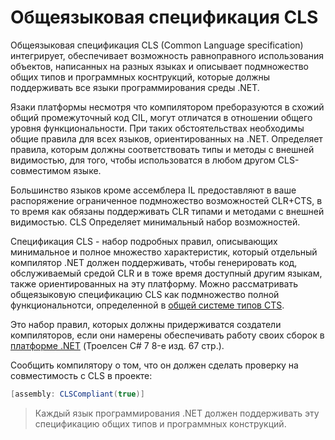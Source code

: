 # Общеязыковая спецификация CLS

Общеязыковая спецификация CLS (Common Language specification) интегрирует, обеспечивает возможность равноправного использования объектов, написанных на разных языках и описывает подмножество общих типов и программных коснтрукций, которые должны поддерживать все языки программирования среды .NET. 

Язаки платформы несмотря что компилятором преборазуются в схожий общий промежуточный код CIL, могут отличатся в отношении общего уровня функциональности. При таких обстоятельствах необходимы общие правила для всех языков, ориентированных на .NET. Определяет правила, которым должны соответствовать типы и методы с внешней видимостью, для того, чтобы использоватся в любом другом CLS-совместимом языке.

Большинство языков кроме ассемблера IL предоставляют в ваше распоряжение ограниченное подмножество возможностей CLR+CTS, в то время как обязаны поддерживать CLR типами и методами с внешней видимостью. CLS Определяет минимальный набор возможностей.

Спецификация CLS - набор подробных правил, описывающих минимальное и полное множество характеристик, который отдельный компилятор .NET должен поддерживать, чтобы генерировать код, обслуживаемый средой CLR и в тоже время доступный другим языкам, также ориентированных на эту платформу. Можно рассматривать общеязыковую спецификацию CLS как подмножество полной функциональнотси, определенной в [общей системе типов CTS](./cts.md).

Это набор правил, которых должны придерживатся создатели компиляторов, если они намерены обеспечивать работу своих сборок в [платформе .NET](./index.md) (Троелсен C# 7 8-е изд. 67 стр.). 

Сообщить компилятору о том, что он должен сделать проверку на совместимость с CLS в проекте:
```csharp
[assembly: CLSCompliant(true)]
```
>Каждый язык программирования .NET должен поддерживать эту спецификацию общих типов и программных конструкций. 
